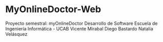# MyOnlineDoctor-Web
Proyecto semestral: myOnlineDoctor Desarrollo de Software Escuela de Ingeniería Informática - UCAB
Vicente Mirabal
Diego Bastardo
Natalia Velásquez